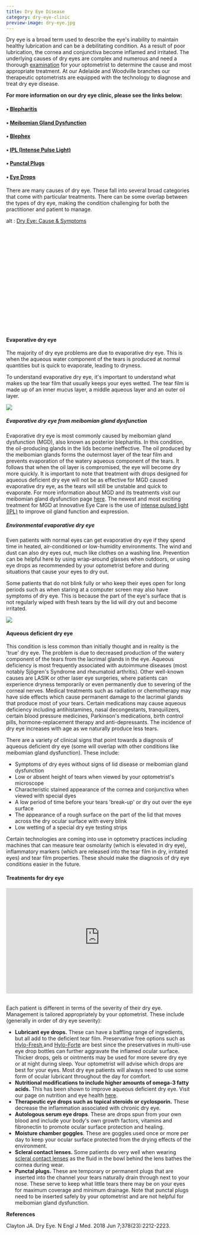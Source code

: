 ```yaml
---
title: Dry Eye Disease
category: dry-eye-clinic
preview-image: dry-eye.jpg
---
```

<div class="employee-heading">
<p><p>Dry eye is a broad term used to describe the eye's inability to maintain healthy lubrication and can be a debilitating condition. As a result of poor lubrication, the cornea and conjunctiva become inflamed and irritated. The underlying causes of dry eyes are complex and numerous and need a thorough <a href="/what-we-do/eye-exam">examination</a> for your optometrist to determine the cause and most appropriate treatment. At our Adelaide and Woodville branches our therapeutic optometrists are equipped with the technology to diagnose and treat dry eye disease. </p>
<p><b>For more information on our dry eye clinic, please see the links below:</b></p>
<h4>• <a href="/what-we-do/blepharitis">Blepharitis</a></h4>
<h4>• <a href="/what-we-do/meibomian-gland-dysfunction">Meibomian Gland Dysfunction</a></h4>
<h4>• <a href="/what-we-do/blephex">Blephex</a></h4>
<h4>• <a href="/what-we-do/ipl">IPL (Intense Pulse Light)</a></h4>
<h4>• <a href="/what-we-do/punctal-plugs">Punctal Plugs</a></h4>
<h4>• <a href="/what-we-do/eye-drops">Eye Drops</a></h4></p>
</div>

There are many causes of dry eye. These fall into several broad categories that come with particular treatments. There can be some overlap between the types of dry eye, making the condition challenging for both the practitioner and patient to manage.

<div class="myWrapper" style="position: relative; padding-bottom: 56.25%; height: 0;"><!--\\\\\\[if IE]><iframe frameborder="0" type="text/html" src="https://2689-2347.captiv8online.com/animations/embed/one/dry-eye-cause-symptoms?player_width=100%&player_height=100%&site_company_language=34&autostart=false" width="100%" height="100%" style="position:absolute;top:0;left:0;width:100%;height:100%;"></iframe><!\\\\\\[endif]--><!--\\\\\\[if !IE]> <--><object data="https://2689-2347.captiv8online.com/animations/embed/one/dry-eye-cause-symptoms?player_width=100%&player_height=100%&site_company_language=34&autostart=false" type="text/html" width="100%" height="100%" style="position:absolute;top:0;left:0;width:100%;height:100%;">  alt : <a href="https://2689-2347.captiv8online.com/animations/embed/one/dry-eye-cause-symptoms?player_width=100%&player_height=100%&site_company_language=34&autostart=false">Dry Eye: Cause & Symptoms</a></object><!--> <!\\\\\\[endif]--></div>

<br>

#### Evaporative dry eye

The majority of dry eye problems are due to evaporative dry eye. This is when the aqueous water component of the tears is produced at normal quantities but is quick to evaporate, leading to dryness.

To understand evaporative dry eye, it's important to understand what makes up the tear film that usually keeps your eyes wetted. The tear film is made up of an inner mucus layer, a middle aqueous layer and an outer oil layer.

![](/uploads/tear-film.jpg)

##### Evaporative dry eye from meibomian gland dysfunction

Evaporative dry eye is most commonly caused by meibomian gland dysfunction (MGD), also known as posterior blepharitis. In this condition, the oil-producing glands in the lids become ineffective. The oil produced by the meibomian glands forms the outermost layer of the tear film and prevents evaporation of the watery aqueous component of the tears. It follows that when the oil layer is compromised, the eye will become dry more quickly. It is important to note that treatment with drops designed for aqueous deficient dry eye will not be as effective for MGD caused evaporative dry eye, as the tears will still be unstable and quick to evaporate. For more information about MGD and its treatments visit our meibomian gland dysfunction page [here](/what-we-do/meibomian-gland-dysfunction). The newest and most exciting treatment for MGD at Innovative Eye Care is the use of [intense pulsed light (IPL)](/what-we-do/ipl) to improve oil gland function and expression.

##### Environmental evaporative dry eye

Even patients with normal eyes can get evaporative dry eye if they spend time in heated, air-conditioned or low-humidity environments. The wind and dust can also dry eyes out, much like clothes on a washing line. Prevention can be helpful here by using wrap-around glasses when outdoors, or using eye drops as recommended by your optometrist before and during situations that cause your eyes to dry out. 

Some patients that do not blink fully or who keep their eyes open for long periods such as when staring at a computer screen may also have symptoms of dry eye. This is because the part of the eye's surface that is not regularly wiped with fresh tears by the lid will dry out and become irritated.

![](/uploads/dry-eye-disease-1.jpeg)

#### Aqueous deficient dry eye

This condition is less common than initially thought and in reality is the 'true' dry eye. The problem is due to decreased production of the watery component of the tears from the lacrimal glands in the eye. Aqueous deficiency is most frequently associated with autoimmune diseases (most notably Sjögren's Syndrome and rheumatoid arthritis). Other well-known causes are LASIK or other laser eye surgeries, where patients can experience dryness temporarily or even permanently due to severing of the corneal nerves. Medical treatments such as radiation or chemotherapy may have side effects which cause permanent damage to the lacrimal glands that produce most of your tears. Certain medications may cause aqueous deficiency including antihistamines, nasal decongestants, tranquilizers, certain blood pressure medicines, Parkinson's medications, birth control pills, hormone-replacement therapy and anti-depressants. The incidence of dry eye increases with age as we naturally produce less tears. 

There are a variety of clinical signs that point towards a diagnosis of aqueous deficient dry eye (some will overlap with other conditions like meibomian gland dysfunction). These include:

* Symptoms of dry eyes without signs of lid disease or meibomian gland dysfunction
* Low or absent height of tears when viewed by your optometrist's microscope
* Characteristic stained appearance of the cornea and conjunctiva when viewed with special dyes
* A low period of time before your tears 'break-up' or dry out over the eye surface
* The appearance of a rough surface on the part of the lid that moves across the dry ocular surface with every blink
* Low wetting of a special dry eye testing strips

Certain technologies are coming into use in optometry practices including machines that can measure tear osmolarity (which is elevated in dry eye), inflammatory markers (which are released into the tear film in dry, irritated eyes) and tear film properties. These should make the diagnosis of dry eye conditions easier in the future.

#### Treatments for dry eye

<div class="myWrapper" style="position: relative; padding-bottom: 56.25%; height: 0;"><iframe frameborder="0" type="text/html" src="https://2689-2347.captiv8online.com/animations/embed/one/dry-eyes?player_width=100%&player_height=100%&site_company_language=34&autostart=false" width="100%" height="100%" style="position:absolute;top:0;left:0;width:100%;height:100%;"></iframe></div>

<br>

Each patient is different in terms of the severity of their dry eye. Management is tailored appropriately by your optometrist. These include (generally in order of dry eye severity):

* <b>Lubricant eye drops.</b> These can have a baffling range of ingredients, but all add to the deficient tear film. Preservative free options such as [Hylo-Fresh ](http://eyesolutions.com.au/collections/dry-eye-treatments/products/hylo-fresh)and [Hylo-Forte](http://eyesolutions.com.au/collections/dry-eye-treatments/products/hylo-forte) are best since the preservatives in multi-use eye drop bottles can further aggravate the inflamed ocular surface. Thicker drops, gels or ointments may be used for more severe dry eye or at night during sleep. Your optometrist will advise which drops are best for your eyes. Most dry eye patients will always need to use some form of ocular lubricant throughout the day for comfort.
* <b>Nutritional modifications to include higher amounts of omega-3 fatty acids.</b> This has been shown to improve aqueous deficient dry eye. Visit our page on nutrition and eye health [here](/patient-resources/nutrition-and-supplements-for-age-related-macular-degeneration).
* <b>Therapeutic eye drops such as topical steroids or cyclosporin.</b> These decrease the inflammation associated with chronic dry eye.
* <b>Autologous serum eye drops</b>. These are drops spun from your own blood and include your body's own growth factors, vitamins and fibronectin to promote ocular surface protection and healing.
* <b>Moisture chamber goggles</b>. These are goggles used once or more per day to keep your ocular surface protected from the drying effects of the environment.
* <b>Scleral contact lenses.</b> Some patients do very well when wearing [scleral contact lenses](/what-we-do/scleral-contact-lenses) as the fluid in the bowl behind the lens bathes the cornea during wear.
* <b>Punctal plugs.</b> These are temporary or permanent plugs that are inserted into the channel your tears naturally drain through next to your nose. These serve to keep what little tears there may be on your eyes for maximum coverage and minimum drainage. Note that punctal plugs need to be inserted safely by your optometrist and are not helpful for meibomian gland dysfunction.

<b>References</b>

Clayton JA. Dry Eye. N Engl J Med. 2018 Jun 7;378(23):2212-2223.
